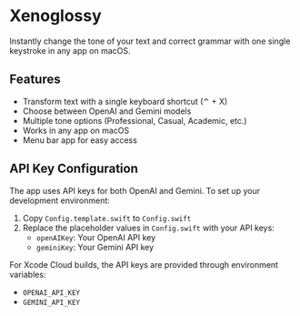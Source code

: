 # Xenoglossy

Instantly change the tone of your text and correct grammar with one single keystroke in any app on macOS.

## Features

- Transform text with a single keyboard shortcut (⌃ + X)
- Choose between OpenAI and Gemini models
- Multiple tone options (Professional, Casual, Academic, etc.)
- Works in any app on macOS
- Menu bar app for easy access

## API Key Configuration

The app uses API keys for both OpenAI and Gemini. To set up your development environment:

1. Copy `Config.template.swift` to `Config.swift`
2. Replace the placeholder values in `Config.swift` with your API keys:
   - `openAIKey`: Your OpenAI API key
   - `geminiKey`: Your Gemini API key

For Xcode Cloud builds, the API keys are provided through environment variables:
- `OPENAI_API_KEY`
- `GEMINI_API_KEY`
